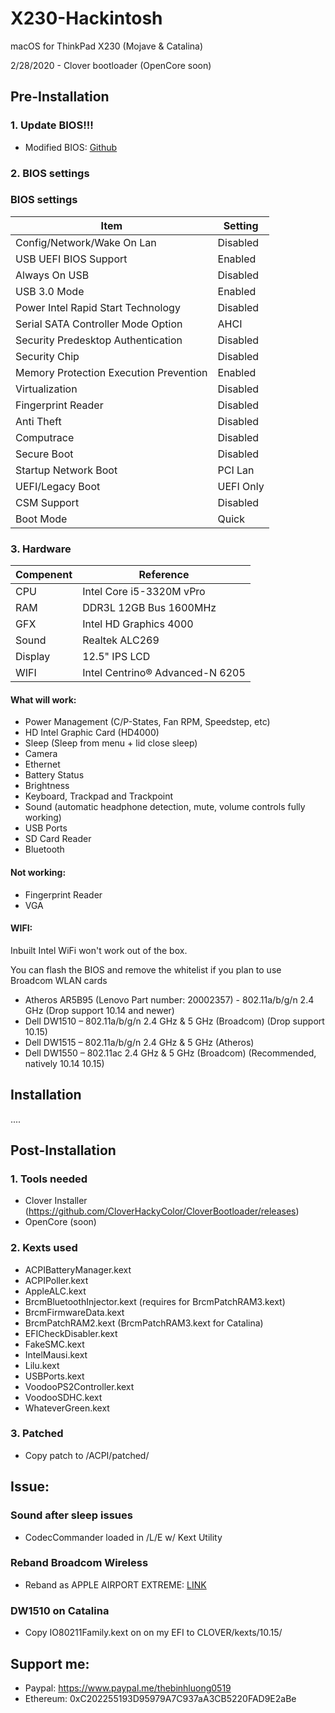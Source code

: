 # X230-Hackintosh
macOS for ThinkPad X230 (Mojave & Catalina)

2/28/2020 - Clover bootloader (OpenCore soon)

## Pre-Installation

### 1. Update BIOS!!!
- Modified BIOS: [Github](https://github.com/n4ru/1vyrain/)

### 2. BIOS settings

### BIOS settings
| Item | Setting |
| ------------- | ------------ |
| Config/Network/Wake On Lan | Disabled |
| USB UEFI BIOS Support | Enabled |
| Always On USB | Disabled | 
| USB 3.0 Mode | Enabled | 
| Power Intel Rapid Start Technology | Disabled | 
| Serial SATA Controller Mode Option | AHCI |
| Security Predesktop Authentication | Disabled |
| Security Chip | Disabled | 
| Memory Protection Execution Prevention | Enabled | 
| Virtualization | Disabled |
| Fingerprint Reader | Disabled | 
| Anti Theft | Disabled | 
| Computrace | Disabled | 
| Secure Boot | Disabled | 
| Startup Network Boot | PCI Lan | 
| UEFI/Legacy Boot | UEFI Only | 
| CSM Support | Disabled | 
| Boot Mode | Quick |

### 3. Hardware

|Compenent|Reference|
|---|---|
|CPU|Intel Core i5-3320M vPro|
|RAM|DDR3L 12GB Bus 1600MHz|
|GFX|Intel HD Graphics 4000|
|Sound|Realtek ALC269|
|Display|12.5" IPS LCD|
|WIFI|Intel Centrino® Advanced-N 6205|

#### What will work:
- Power Management (C/P-States, Fan RPM, Speedstep, etc)
- HD Intel Graphic Card (HD4000)
- Sleep (Sleep from menu + lid close sleep)
- Camera
- Ethernet
- Battery Status
- Brightness
- Keyboard, Trackpad and Trackpoint
- Sound (automatic headphone detection, mute, volume controls fully working)
- USB Ports
- SD Card Reader
- Bluetooth

#### Not working:
- Fingerprint Reader
- VGA

#### WIFI:
Inbuilt Intel WiFi won't work out of the box.

You can flash the BIOS and remove the whitelist if you plan to use Broadcom WLAN cards
- Atheros AR5B95 (Lenovo Part number: 20002357) - 802.11a/b/g/n 2.4 GHz (Drop support 10.14 and newer)
- Dell DW1510 – 802.11a/b/g/n 2.4 GHz & 5 GHz (Broadcom) (Drop support 10.15)
- Dell DW1515 – 802.11a/b/g/n 2.4 GHz & 5 GHz (Atheros)
- Dell DW1550 – 802.11ac 2.4 GHz & 5 GHz (Broadcom) (Recommended, natively 10.14 10.15)

## Installation

....

## Post-Installation

### 1. Tools needed

- Clover Installer (https://github.com/CloverHackyColor/CloverBootloader/releases)
- OpenCore (soon)

### 2. Kexts used
- ACPIBatteryManager.kext
- ACPIPoller.kext
- AppleALC.kext
- BrcmBluetoothInjector.kext (requires for BrcmPatchRAM3.kext)
- BrcmFirmwareData.kext
- BrcmPatchRAM2.kext (BrcmPatchRAM3.kext for Catalina)
- EFICheckDisabler.kext
- FakeSMC.kext
- IntelMausi.kext
- Lilu.kext
- USBPorts.kext
- VoodooPS2Controller.kext
- VoodooSDHC.kext
- WhateverGreen.kext

### 3. Patched
- Copy patch to /ACPI/patched/

## Issue:
### Sound after sleep issues

* CodecCommander loaded in /L/E w/ Kext Utility

### Reband Broadcom Wireless
* Reband as APPLE AIRPORT EXTREME: [LINK](http://blog.legendt.com/rebranding-broadcom-802-11a-b-g-n-cards/)

### DW1510 on Catalina
* Copy IO80211Family.kext on on my EFI to CLOVER/kexts/10.15/

## Support me:

- Paypal: https://www.paypal.me/thebinhluong0519
- Ethereum: 0xC202255193D95979A7C937aA3CB5220FAD9E2aBe
